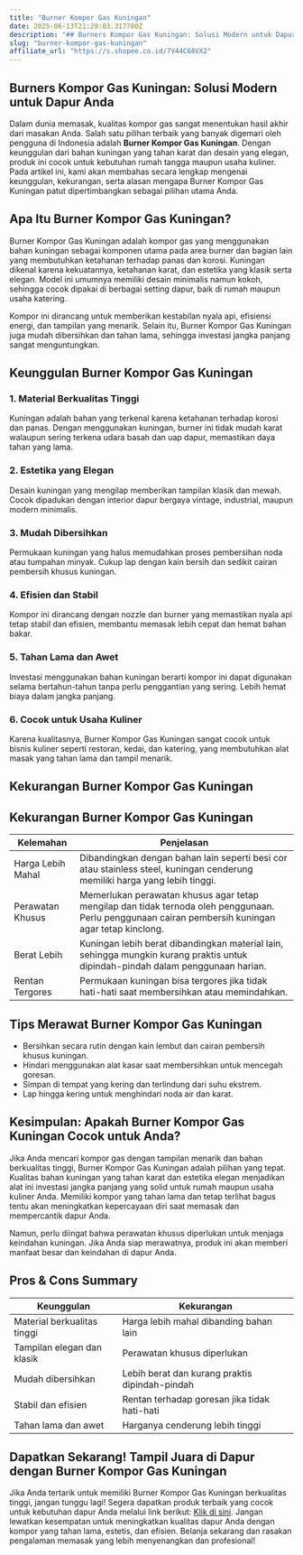 ```yaml
---
title: "Burner Kompor Gas Kuningan"
date: 2025-06-13T21:29:03.317780Z
description: "## Burners Kompor Gas Kuningan: Solusi Modern untuk Dapur Anda..."
slug: "burner-kompor-gas-kuningan"
affiliate_url: "https://s.shopee.co.id/7V44C68VX2"
---
```

## Burners Kompor Gas Kuningan: Solusi Modern untuk Dapur Anda

Dalam dunia memasak, kualitas kompor gas sangat menentukan hasil akhir dari masakan Anda. Salah satu pilihan terbaik yang banyak digemari oleh pengguna di Indonesia adalah **Burner Kompor Gas Kuningan**. Dengan keunggulan dari bahan kuningan yang tahan karat dan desain yang elegan, produk ini cocok untuk kebutuhan rumah tangga maupun usaha kuliner. Pada artikel ini, kami akan membahas secara lengkap mengenai keunggulan, kekurangan, serta alasan mengapa Burner Kompor Gas Kuningan patut dipertimbangkan sebagai pilihan utama Anda.

## Apa Itu Burner Kompor Gas Kuningan?

Burner Kompor Gas Kuningan adalah kompor gas yang menggunakan bahan kuningan sebagai komponen utama pada area burner dan bagian lain yang membutuhkan ketahanan terhadap panas dan korosi. Kuningan dikenal karena kekuatannya, ketahanan karat, dan estetika yang klasik serta elegan. Model ini umumnya memiliki desain minimalis namun kokoh, sehingga cocok dipakai di berbagai setting dapur, baik di rumah maupun usaha katering.

Kompor ini dirancang untuk memberikan kestabilan nyala api, efisiensi energi, dan tampilan yang menarik. Selain itu, Burner Kompor Gas Kuningan juga mudah dibersihkan dan tahan lama, sehingga investasi jangka panjang sangat menguntungkan.

## Keunggulan Burner Kompor Gas Kuningan

### 1. Material Berkualitas Tinggi
Kuningan adalah bahan yang terkenal karena ketahanan terhadap korosi dan panas. Dengan menggunakan kuningan, burner ini tidak mudah karat walaupun sering terkena udara basah dan uap dapur, memastikan daya tahan yang lama.

### 2. Estetika yang Elegan
Desain kuningan yang mengilap memberikan tampilan klasik dan mewah. Cocok dipadukan dengan interior dapur bergaya vintage, industrial, maupun modern minimalis.

### 3. Mudah Dibersihkan
Permukaan kuningan yang halus memudahkan proses pembersihan noda atau tumpahan minyak. Cukup lap dengan kain bersih dan sedikit cairan pembersih khusus kuningan.

### 4. Efisien dan Stabil
Kompor ini dirancang dengan nozzle dan burner yang memastikan nyala api tetap stabil dan efisien, membantu memasak lebih cepat dan hemat bahan bakar.

### 5. Tahan Lama dan Awet
Investasi menggunakan bahan kuningan berarti kompor ini dapat digunakan selama bertahun-tahun tanpa perlu penggantian yang sering. Lebih hemat biaya dalam jangka panjang.

### 6. Cocok untuk Usaha Kuliner
Karena kualitasnya, Burner Kompor Gas Kuningan sangat cocok untuk bisnis kuliner seperti restoran, kedai, dan katering, yang membutuhkan alat masak yang tahan lama dan tampil menarik.

## Kekurangan Burner Kompor Gas Kuningan

## Kekurangan Burner Kompor Gas Kuningan
| Kelemahan | Penjelasan |
| --- | --- |
| Harga Lebih Mahal | Dibandingkan dengan bahan lain seperti besi cor atau stainless steel, kuningan cenderung memiliki harga yang lebih tinggi. |
| Perawatan Khusus | Memerlukan perawatan khusus agar tetap mengilap dan tidak ternoda oleh penggunaan. Perlu penggunaan cairan pembersih kuningan agar tetap kinclong. |
| Berat Lebih | Kuningan lebih berat dibandingkan material lain, sehingga mungkin kurang praktis untuk dipindah-pindah dalam penggunaan harian. |
| Rentan Tergores | Permukaan kuningan bisa tergores jika tidak hati-hati saat membersihkan atau memindahkan. |

## Tips Merawat Burner Kompor Gas Kuningan

- Bersihkan secara rutin dengan kain lembut dan cairan pembersih khusus kuningan.
- Hindari menggunakan alat kasar saat membersihkan untuk mencegah goresan.
- Simpan di tempat yang kering dan terlindung dari suhu ekstrem.
- Lap hingga kering untuk menghindari noda air dan karat.

## Kesimpulan: Apakah Burner Kompor Gas Kuningan Cocok untuk Anda?

Jika Anda mencari kompor gas dengan tampilan menarik dan bahan berkualitas tinggi, Burner Kompor Gas Kuningan adalah pilihan yang tepat. Kualitas bahan kuningan yang tahan karat dan estetika elegan menjadikan alat ini investasi jangka panjang yang solid untuk rumah maupun usaha kuliner Anda. Memiliki kompor yang tahan lama dan tetap terlihat bagus tentu akan meningkatkan kepercayaan diri saat memasak dan mempercantik dapur Anda.

Namun, perlu diingat bahwa perawatan khusus diperlukan untuk menjaga keindahan kuningan. Jika Anda siap merawatnya, produk ini akan memberi manfaat besar dan keindahan di dapur Anda.

## Pros & Cons Summary

| Keunggulan | Kekurangan |
| --- | --- |
| Material berkualitas tinggi | Harga lebih mahal dibanding bahan lain |
| Tampilan elegan dan klasik | Perawatan khusus diperlukan |
| Mudah dibersihkan | Lebih berat dan kurang praktis dipindah-pindah |
| Stabil dan efisien | Rentan terhadap goresan jika tidak hati-hati |
| Tahan lama dan awet | Harganya cenderung lebih tinggi |

## Dapatkan Sekarang! Tampil Juara di Dapur dengan Burner Kompor Gas Kuningan

Jika Anda tertarik untuk memiliki Burner Kompor Gas Kuningan berkualitas tinggi, jangan tunggu lagi! Segera dapatkan produk terbaik yang cocok untuk kebutuhan dapur Anda melalui link berikut: [Klik di sini](https://s.shopee.co.id/7V44C68VX2). Jangan lewatkan kesempatan untuk meningkatkan kualitas dapur Anda dengan kompor yang tahan lama, estetis, dan efisien. Belanja sekarang dan rasakan pengalaman memasak yang lebih menyenangkan dan profesional!